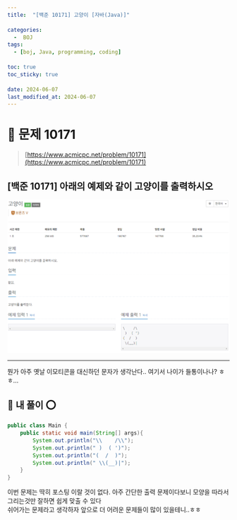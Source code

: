 ```yaml
---
title:  "[백준 10171] 고양이 [자바(Java)]"

categories:
  -  BOJ
tags:
  - [boj, Java, programming, coding]

toc: true
toc_sticky: true

date: 2024-06-07
last_modified_at: 2024-06-07
---
```


# 🚀 문제 10171

> [https://www.acmicpc.net/problem/10171](https://www.acmicpc.net/problem/10171)


## [백준 10171] 아래의 예제와 같이 고양이를 출력하시오

![백준 10171](/assets/images/boj10171.png)

---

뭔가 아주 옛날 이모티콘을 대신하던 문자가 생각난다.. 여기서 나이가 들통이나나? ㅎㅎ...

## 🚀 내 풀이 ⭕

```java
public class Main {
    public static void main(String[] args){
        System.out.println("\\    /\\");
        System.out.println(" )  ( ')");
        System.out.println("(  /  )");
        System.out.println(" \\(__)|");
    }
}
```

이번 문제는 딱히 포스팅 이랄 것이 없다. 아주 간단한 출력 문제이다보니 모양을 따라서 그리는것만 잘하면 쉽게 맞출 수 있다<br/>
쉬어가는 문제라고 생각하자 앞으로 더 어려운 문제들이 많이 있을테니..ㅎㅎ
